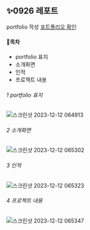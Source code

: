 ## ✨0926 레포트
portfolio 작성
<a href="https://seungachoi0925.github.io/cordova/0926/index.html">포트폴리오 확인</a>

#### 📗목차
- portfolio 표지
- 소개화면
- 인적
- 프로젝트 내용
  
###### 1 portfolio 표지
![스크린샷 2023-12-12 064913](https://github.com/SEUNGACHOI0925/cordova/assets/112832677/2e0a53c7-f6f3-4106-9548-6564da4437eb)


###### 2 소개화면
![스크린샷 2023-12-12 065302](https://github.com/SEUNGACHOI0925/cordova/assets/112832677/17bb084e-0782-46b4-a311-bed39633ddaf)


###### 3 인적
![스크린샷 2023-12-12 065323](https://github.com/SEUNGACHOI0925/cordova/assets/112832677/a7104897-5ec6-4307-b1d7-60e3de8b327f)


###### 4 프로젝트 내용

![스크린샷 2023-12-12 065347](https://github.com/SEUNGACHOI0925/cordova/assets/112832677/bbf3880a-5b19-4654-8ae5-15107d9d84a5)

